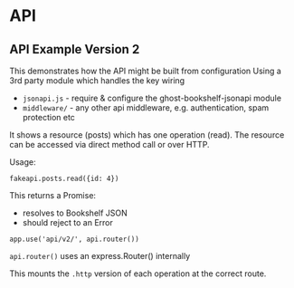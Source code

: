 # API
 
## API Example Version 2

This demonstrates how the API might be built from configuration
Using a 3rd party module which handles the key wiring

- `jsonapi.js` - require & configure the ghost-bookshelf-jsonapi module
- `middleware/` - any other api middleware, e.g. authentication, spam protection etc

It shows a resource (posts) which has one operation (read). 
The resource can be accessed via direct method call or over HTTP.

Usage:

`fakeapi.posts.read({id: 4})` 

This returns a Promise:
  - resolves to Bookshelf JSON
  - should reject to an Error

`app.use('api/v2/', api.router())` 

`api.router()` uses an express.Router() internally

This mounts the `.http` version of each operation at the correct route. 



